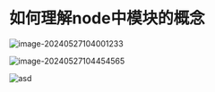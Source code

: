 # 如何理解node中模块的概念

![image-20240527104001233](https://cdn.jsdelivr.net/gh/xuchp/typora-pics@main/image-20240527104001233.png)



![image-20240527104454565](https://camo.githubusercontent.com/61612ddb4f26e9d898cb4e085068cace8c084776bf6db1113a0a8007d5708793/68747470733a2f2f67697465652e636f6d2f78756368702f7479706f72612d706963732f7261772f6d61737465722f696d616765732f696d6167652d32303234303532373130343030313233332e706e67)

![asd](https://cdn.jsdelivr.net/gh/xuchp/typora-pics@main/images/image-20240116211130747.png)

